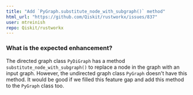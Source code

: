 ```yaml
---
title: "Add `PyGraph.substitute_node_with_subgraph()` method"
html_url: "https://github.com/Qiskit/rustworkx/issues/837"
user: mtreinish
repo: Qiskit/rustworkx
---
```


<!-- ⚠️ If you do not respect this template, your issue will be closed -->
<!-- ⚠️ Make sure to browse the opened and closed issues to confirm this idea does not exist. -->

### What is the expected enhancement?


The directed graph class `PyDiGraph` has a method `substitute_node_with_subgraph()` to replace a node in the graph with an input graph. However, the undirected graph class `PyGraph` doesn't have this method. It would be good if we filled this feature gap and add this method to the `PyGraph` class too.
